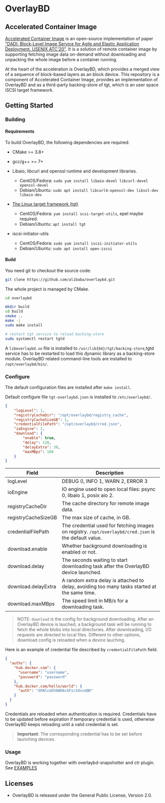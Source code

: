 # OverlayBD

## Accelerated Container Image

[Accelerated Container Image](https://github.com/alibaba/accelerated-container-image) is an open-source implementation of paper ["DADI: Block-Level Image Service for Agile and Elastic Application Deployment. USENIX ATC'20"](https://www.usenix.org/conference/atc20/presentation/li-huiba). 
It is a solution of remote container image by supporting fetching image data on-demand without downloading and unpacking the whole image before a container running.

At the heart of the acceleration is OverlayBD, which provides a merged view of a sequence of block-based layers as an block device. 
This repository is a component of Accelerated Container Image, provides an implementation of OverlayBD and as a third-party backing-store of tgt, which is an user space iSCSI target framework.

## Getting Started
### Building
#### Requirements

To build OverlayBD, the following dependencies are required:

* CMake >= 3.8+

* gcc/g++ >= 7+

* Libaio, libcurl and openssl runtime and development libraries.
  * CentOS/Fedora: `sudo yum install libaio-devel libcurl-devel openssl-devel`
  * Debian/Ubuntu: `sudo apt install libcurl4-openssl-dev libssl-dev libaio-dev`

* [The Linux target framework (tgt)](https://github.com/fujita/tgt)
  * CentOS/Fedora: `yum install scsi-target-utils`, epel maybe required.
  * Debian/Ubuntu: `apt install tgt`

* iscsi-initiator-utils
  * CentOS/Fedora: `sudo yum install iscsi-initiator-utils`
  * Debian/Ubuntu: `sudo apt install open-iscsi`


#### Build

You need git to checkout the source code:

```bash
git clone https://github.com/alibaba/overlaybd.git
```

The whole project is managed by CMake.

```bash
cd overlaybd

mkdir build
cd build
cmake ..
make -j
sudo make install

# restart tgt service to reload backing-store
sudo systemctl restart tgtd
```

A `liboverlaybd.so` file is installed to `/usr/lib{64}/tgt/backing-store`,tgtd service has to be restarted to load this dynamic library as a backing-store module.
OverlayBD related command-line tools are installed to `/opt/overlaybd/bin/`.

### Configure

The default configuration files are installed after `make install`.

Default configure file `tgt-overlaybd.json` is installed to `/etc/overlaybd/`.

```json
{
    "logLevel": 1,
    "registryCacheDir": "/opt/overlaybd/registry_cache",
    "registryCacheSizeGB": 1,
    "credentialFilePath": "/opt/overlaybd/cred.json",
    "ioEngine": 1,
    "download": {
        "enable": true,
        "delay": 120,
        "delayExtra": 30,
        "maxMBps": 100
    }
}
```

| Field               | Description                                                                                           |
| ---                 | ---                                                                                                   |
| logLevel            | DEBUG 0, INFO  1, WARN  2, ERROR 3                                                                    |
| ioEngine            | IO engine used to open local files: psync 0, libaio 1, posix aio 2.                                             |
| registryCacheDir    | The cache directory for remote image data.                                                            |
| registryCacheSizeGB | The max size of cache, in GB.                                                                         |
| credentialFilePath  | The credential used for fetching images on registry. `/opt/overlaybd/cred.json` is the default value. |
| download.enable     | Whether background downloading is enabled or not.                                                     |
| download.delay      | The seconds waiting to start downloading task after the OverlayBD device launched.                    |
| download.delayExtra | A random extra delay is attached to delay, avoiding too many tasks started at the same time.          |
| download.maxMBps    | The speed limit in MB/s for a downloading task.

> NOTE: `download` is the config for background downloading. After an OverlayBD device is lauched, a background task will be running to fetch the whole blobs into local directories. After downloading, I/O requests are directed to local files. Different to other options, download config is reloaded when a device lauching.

Here is an example of credential file described by `credentialFilePath` field.

```json
{
  "auths": {
    "hub.docker.com": {
      "username": "username",
      "password": "password"
    },
    "hub.docker.com/hello/world": {
      "auth": "dXNlcm5hbWU6cGFzc3dvcmQK"
    }
  }
}
```

Credentials are reloaded when authentication is required.
Credentials have to be updated before expiration if temporary credential is used, otherwise OverlayBD keeps reloading until a valid credential is set.

> **Important**: The corresponding credential has to be set before launching devices.

### Usage

OverlayBD is working together with overlaybd-snapshotter and ctr plugin.
See [EXAMPLES](https://github.com/alibaba/accelerated-container-image/blob/main/docs/EXAMPLES.md)

## Licenses

* OverlayBD is released under the General Public License, Version 2.0.
